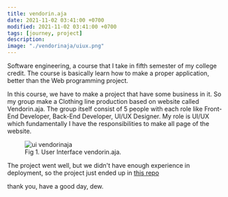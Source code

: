 ```yaml
---
title: vendorin.aja
date: 2021-11-02 03:41:00 +0700
modified: 2021-11-02 03:41:00 +0700
tags: [journey, project]
description:
image: "./vendorinaja/uiux.png"
---
```


Software engineering, a course that I take in fifth semester of my college credit. The course is basically learn how to make a proper application, better than the Web programming project.

In this course, we have to make a project that have some business in it. So my group make a Clothing line production based on website called Vendorin.aja. The group itself consist of 5 people with each role like Front-End Developer, Back-End Developer, UI/UX Designer. My role is UI/UX which fundamentally I have the responsibilities to make all page of the website.

<figure>
    <img src="./vendorinaja/uiux.png" alt="ui vendorinaja"/>
    <figcaption>Fig 1. User Interface vendorin.aja.</figcaption>
</figure>

The project went well, but we didn't have enough experience in deployment, so the project just ended up in <a href="https://github.com/hafidhakhdan/vendorinaja" target="_blank" rel="noopener">this repo</a>

thank you,
have a good day,
dew.
